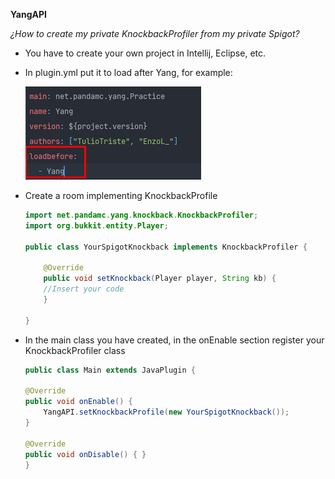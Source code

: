 **YangAPI**

_¿How to create my private KnockbackProfiler from my private Spigot?_

- You have to create your own project in Intellij, Eclipse, etc.


- In plugin.yml put it to load after Yang, for example: 

    ![img_1.png](img_1.png)
  

- Create a room implementing KnockbackProfile
  ```Java
  import net.pandamc.yang.knockback.KnockbackProfiler;
  import org.bukkit.entity.Player;
  
  public class YourSpigotKnockback implements KnockbackProfiler {
  
      @Override
      public void setKnockback(Player player, String kb) {
      //Insert your code
      }
  
  }
  ```
  

- In the main class you have created, in the onEnable section register your KnockbackProfiler class 
    ```Java
    public class Main extends JavaPlugin {

    @Override
    public void onEnable() {
        YangAPI.setKnockbackProfile(new YourSpigotKnockback());
    }

    @Override
    public void onDisable() { }
  }
